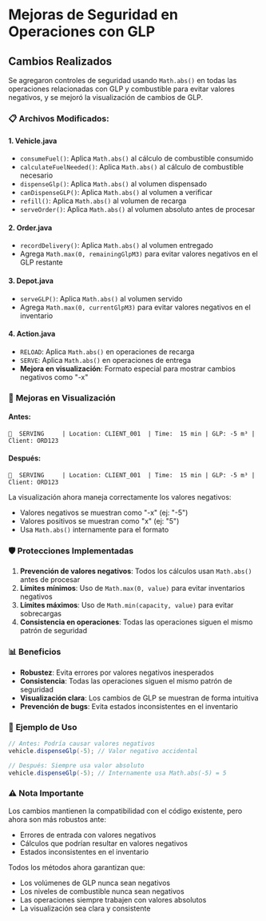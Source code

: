 # Mejoras de Seguridad en Operaciones con GLP

## Cambios Realizados

Se agregaron controles de seguridad usando `Math.abs()` en todas las operaciones relacionadas con GLP y combustible para evitar valores negativos, y se mejoró la visualización de cambios de GLP.

### 📋 **Archivos Modificados:**

#### 1. **Vehicle.java**
- `consumeFuel()`: Aplica `Math.abs()` al cálculo de combustible consumido
- `calculateFuelNeeded()`: Aplica `Math.abs()` al cálculo de combustible necesario
- `dispenseGlp()`: Aplica `Math.abs()` al volumen dispensado
- `canDispenseGLP()`: Aplica `Math.abs()` al volumen a verificar
- `refill()`: Aplica `Math.abs()` al volumen de recarga
- `serveOrder()`: Aplica `Math.abs()` al volumen absoluto antes de procesar

#### 2. **Order.java**
- `recordDelivery()`: Aplica `Math.abs()` al volumen entregado
- Agrega `Math.max(0, remainingGlpM3)` para evitar valores negativos en el GLP restante

#### 3. **Depot.java**
- `serveGLP()`: Aplica `Math.abs()` al volumen servido
- Agrega `Math.max(0, currentGlpM3)` para evitar valores negativos en el inventario

#### 4. **Action.java**
- `RELOAD`: Aplica `Math.abs()` en operaciones de recarga
- `SERVE`: Aplica `Math.abs()` en operaciones de entrega
- **Mejora en visualización**: Formato especial para mostrar cambios negativos como "-x"

### 🔧 **Mejoras en Visualización**

#### Antes:
```
🛒  SERVING     | Location: CLIENT_001  | Time:  15 min | GLP: -5 m³ | Client: ORD123
```

#### Después:
```
🛒  SERVING     | Location: CLIENT_001  | Time:  15 min | GLP: -5 m³ | Client: ORD123
```

La visualización ahora maneja correctamente los valores negativos:
- Valores negativos se muestran como "-x" (ej: "-5")
- Valores positivos se muestran como "x" (ej: "5")
- Usa `Math.abs()` internamente para el formato

### 🛡️ **Protecciones Implementadas**

1. **Prevención de valores negativos**: Todos los cálculos usan `Math.abs()` antes de procesar
2. **Límites mínimos**: Uso de `Math.max(0, value)` para evitar inventarios negativos
3. **Límites máximos**: Uso de `Math.min(capacity, value)` para evitar sobrecargas
4. **Consistencia en operaciones**: Todas las operaciones siguen el mismo patrón de seguridad

### 📊 **Beneficios**

- **Robustez**: Evita errores por valores negativos inesperados
- **Consistencia**: Todas las operaciones siguen el mismo patrón de seguridad
- **Visualización clara**: Los cambios de GLP se muestran de forma intuitiva
- **Prevención de bugs**: Evita estados inconsistentes en el inventario

### 🧪 **Ejemplo de Uso**

```java
// Antes: Podría causar valores negativos
vehicle.dispenseGlp(-5); // Valor negativo accidental

// Después: Siempre usa valor absoluto
vehicle.dispenseGlp(-5); // Internamente usa Math.abs(-5) = 5
```

### ⚠️ **Nota Importante**

Los cambios mantienen la compatibilidad con el código existente, pero ahora son más robustos ante:
- Errores de entrada con valores negativos
- Cálculos que podrían resultar en valores negativos
- Estados inconsistentes en el inventario

Todos los métodos ahora garantizan que:
- Los volúmenes de GLP nunca sean negativos
- Los niveles de combustible nunca sean negativos
- Las operaciones siempre trabajen con valores absolutos
- La visualización sea clara y consistente
